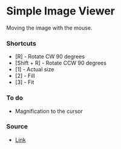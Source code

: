# Simple Image Viewer
Moving the image with the mouse.

### Shortcuts
* [R] - Rotate CW 90 degrees
* [Shift + R] - Rotate CCW 90 degrees
* [1] - Actual size
* [2] - Fill
* [3] - Fit

### To do
* Magnification to the cursor

### Source
* [Link](https://github.com/Doliman100/Simple-Image-Viewer)
